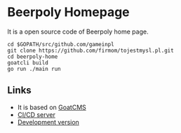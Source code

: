 # Beerpoly Homepage
It is a open source code of Beerpoly home page.
```
cd $GOPATH/src/github.com/gameinpl
git clone https://github.com/firmom/tojestmysl.pl.git
cd beerpoly-home
goatcli build
go run ./main run
```

## Links
* It is based on [GoatCMS](https://github.com/goatcms/goatcms)
* [CI/CD server](http://cicd.firmom.com/)
* [Development version](http://cicd.firmom.com:2078/)
